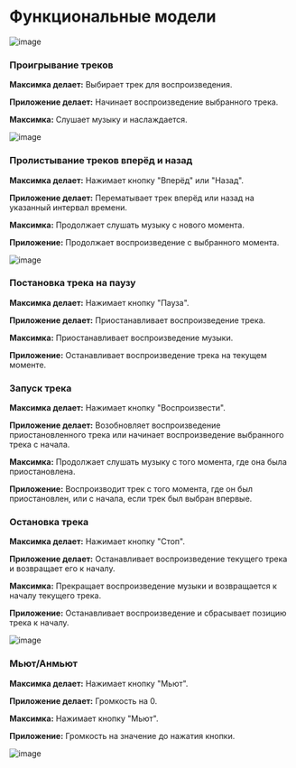 # Функциональные модели

![image](https://github.com/drdSchwarzenMagie/igaveup/assets/159145295/f8ec7c62-7f17-400b-b975-3996e2432f02)

### Проигрывание треков

**Максимка делает:** Выбирает трек для воспроизведения.

**Приложение делает:** Начинает воспроизведение выбранного трека.

**Максимка:** Слушает музыку и наслаждается.

![image](https://github.com/drdSchwarzenMagie/igaveup/assets/159145295/8137e8e4-defd-4280-82ce-3f775e1a1d10)


### Пролистывание треков вперёд и назад

**Максимка делает:** Нажимает кнопку "Вперёд" или "Назад".

**Приложение делает:** Перематывает трек вперёд или назад на указанный интервал времени.

**Максимка:** Продолжает слушать музыку с нового момента.

**Приложение:** Продолжает воспроизведение с выбранного момента.

![image](https://github.com/drdSchwarzenMagie/igaveup/assets/159145295/ad95a8f8-2318-4621-acb1-bf699264a7e1)


### Постановка трека на паузу

**Максимка делает:** Нажимает кнопку "Пауза".

**Приложение делает:** Приостанавливает воспроизведение трека.

**Максимка:** Приостанавливает воспроизведение музыки.

**Приложение:** Останавливает воспроизведение трека на текущем моменте.

### Запуск трека

**Максимка делает:** Нажимает кнопку "Воспроизвести".

**Приложение делает:** Возобновляет воспроизведение приостановленного трека или начинает воспроизведение выбранного трека с начала.

**Максимка:** Продолжает слушать музыку с того момента, где она была приостановлена.

**Приложение:** Воспроизводит трек с того момента, где он был приостановлен, или с начала, если трек был выбран впервые.

### Остановка трека

**Максимка делает:** Нажимает кнопку "Стоп".

**Приложение делает:** Останавливает воспроизведение текущего трека и возвращает его к началу.

**Максимка:** Прекращает воспроизведение музыки и возвращается к началу текущего трека.

**Приложение:** Останавливает воспроизведение и сбрасывает позицию трека к началу.

![image](https://github.com/drdSchwarzenMagie/igaveup/assets/159145295/efad35e4-d46c-4368-b08f-205e8d3bda5a)

### Мьют/Анмьют

**Максимка делает:** Нажимает кнопку "Мьют".

**Приложение делает:** Громкость на 0.

**Максимка:** Нажимает кнопку "Мьют".

**Приложение:** Громкость на значение до нажатия кнопки.

![image](https://github.com/drdSchwarzenMagie/igaveup/assets/159145295/c8f2449b-f183-4e09-990f-c5558f30f639)


